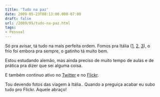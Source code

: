 ```yaml
---
title: 'Tudo na paz'
date: 2009-05-23T08:13:00.000-07:00
draft: false
url: /2009/05/tudo-na-paz.html
tags: 
- Pessoal
---
```


Só pra avisar, tá tudo na mais perfeita ordem. Fomos pra Itália ([1](http://whodsay.blogspot.com/2009/05/ferias-na-vizinha.html), [2](http://whodsay.blogspot.com/2009/05/e-no-episodio-de-hoje.html), [3](http://whodsay.blogspot.com/2009/05/vespa-de-estimacao.html)), o frio foi embora pra sempre, o gatinho tá muito bem.  
  
Estou estudando alemão, mas ainda preciso de muito tempo de aulas e de prática pra dizer que sei alguma coisa.  
  
E também continuo ativo no [Twitter](http://twitter.com/cetico) e no [Flickr](http://www.flickr.com/photos/93543981@N00/).  
  
Tou devendo fotos das viagem à Itália.. Quando a preguiça acabar eu subo tudo pro Flickr. Aquele abraço!